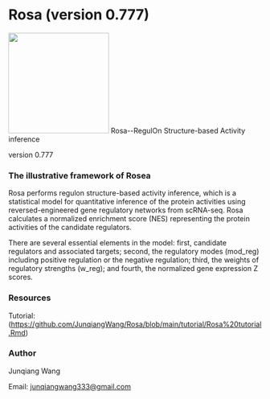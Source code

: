# Rosa (version 0.777)
<img src="/Illustrative_Figures/Rosea_logo2.png" width="200" height="200">
Rosa--RegulOn Structure-based Activity inference

version 0.777

### The illustrative framework of Rosea

Rosa performs regulon structure-based activity inference, which is a statistical model for quantitative inference of the protein activities using reversed-engineered gene regulatory networks from scRNA-seq. Rosa calculates a normalized enrichment score (NES) representing the protein activities of the candidate regulators. 

There are several essential elements in the model: first, candidate regulators and associated targets; second, the regulatory modes (mod_reg) including positive regulation or the negative regulation; third, the weights of regulatory strengths (w_reg); and fourth, the normalized gene expression Z scores.

### Resources 
Tutorial: (https://github.com/JunqiangWang/Rosa/blob/main/tutorial/Rosa%20tutorial.Rmd)

### Author 
Junqiang Wang

Email: junqiangwang333@gmail.com



